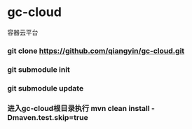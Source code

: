 # gc-cloud
容器云平台

### git clone https://github.com/qiangyin/gc-cloud.git

### git submodule init

### git submodule update

### 进入gc-cloud根目录执行 mvn clean install -Dmaven.test.skip=true



